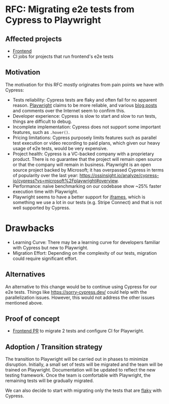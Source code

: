 # RFC: Migrating e2e tests from Cypress to Playwright

## Affected projects

- [Frontend](https://github.com/opencollective/opencollective-frontend)
- CI jobs for projects that run frontend's e2e tests

## Motivation

The motivation for this RFC mostly originates from pain points we have with Cypress:

- Tests reliability: Cypress tests are flaky and often fail for no apparent reason. [Playwright](https://playwright.dev/) claims to be more reliable, and various [blog posts](https://www.qawolf.com/blog/why-qa-wolf-chose-playwright-over-cypress) and comments over the Internet seem to confirm this.
- Developer experience: Cypress is slow to start and slow to run tests, things are difficult to debug.
- Incomplete implementation: Cypress does not support some important features, such as `.hover()`.
- Pricing limitations: Cypress purposely limits features such as parallel test execution or video recording to paid plans, which given our heavy usage of e2e tests, would be very expensive.
- Project health: Cypress is a VC-backed company with a proprietary product. There is no guarantee that the project will remain open source or that the company will remain in business. Playwright is an open source project backed by Microsoft; it has overpassed Cypress in terms of popularity over the last year: https://ossinsight.io/analyze/cypress-io/cypress?vs=microsoft%2Fplaywright#overview.
- Performance: naive benchmarking on our codebase show ~25% faster execution time with Playwright.
- Playwright seems to have a better support for [iframes](https://playwright.dev/docs/api/class-frame), which is something we use a lot in our tests (e.g. Stripe Connect) and that is not well supported by Cypress.

# Drawbacks

- Learning Curve: There may be a learning curve for developers familiar with Cypress but new to Playwright.
- Migration Effort: Depending on the complexity of our tests, migration could require significant effort.

## Alternatives

An alternative to this change would be to continue using Cypress for our e2e tests. Things like https://sorry-cypress.dev/ could help with the parallelization issues. However, this would not address the other issues mentioned above.

## Proof of concept

- [Frontend PR](https://github.com/opencollective/opencollective-frontend/pull/9799) to migrate 2 tests and configure CI for Playwright.

## Adoption / Transition strategy

The transition to Playwright will be carried out in phases to minimize disruption. Initially, a small set of tests will be migrated and the team will be trained on Playwright. Documentation will be updated to reflect the new testing framework. Once the team is comfortable with Playwright, the remaining tests will be gradually migrated.

We can also decide to start with migrating only the tests that are [flaky](https://github.com/opencollective/opencollective/issues/6484) with Cypress.
